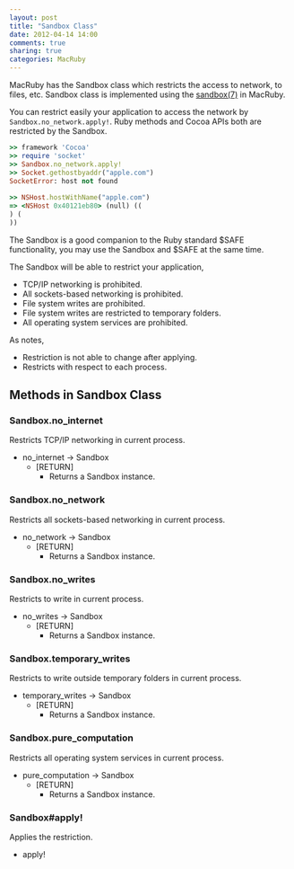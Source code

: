 ```yaml
---
layout: post
title: "Sandbox Class"
date: 2012-04-14 14:00
comments: true
sharing: true
categories: MacRuby
---
```


MacRuby has the Sandbox class which restricts the access to network, to files, etc. Sandbox class is implemented using the [sandbox(7)](https://developer.apple.com/library/mac/#documentation/Darwin/Reference/ManPages/man7/sandbox.7.html) in MacRuby.

You can restrict easily your application to access the network by `Sandbox.no_network.apply!`. Ruby methods and Cocoa APIs both are restricted by the Sandbox.

```ruby
>> framework 'Cocoa'
>> require 'socket'
>> Sandbox.no_network.apply!
>> Socket.gethostbyaddr("apple.com")
SocketError: host not found
	
>> NSHost.hostWithName("apple.com")
=> <NSHost 0x40121eb80> (null) ((
) (
))
```

The Sandbox is a good companion to the Ruby standard $SAFE functionality, you may use the Sandbox and $SAFE at the same time.

The Sandbox will be able to restrict your application,

- TCP/IP networking is prohibited.
- All sockets-based networking is prohibited. 
- File system writes are prohibited.
- File system writes are restricted to temporary folders.
- All operating system services are prohibited.

As notes,

- Restriction is not able to change after applying.
- Restricts with respect to each process.

## Methods in Sandbox Class
### Sandbox.no_internet

Restricts TCP/IP networking in current process.

- no_internet -> Sandbox
  - [RETURN]
	- Returns a Sandbox instance.


### Sandbox.no_network

Restricts all sockets-based networking in current process.

- no_network -> Sandbox
  - [RETURN]
	- Returns a Sandbox instance.


### Sandbox.no_writes

Restricts to write in current process.

- no_writes -> Sandbox
  - [RETURN]
	- Returns a Sandbox instance.


### Sandbox.temporary_writes

Restricts to write outside temporary folders in current process.

- temporary_writes -> Sandbox
  - [RETURN]
	- Returns a Sandbox instance.


### Sandbox.pure_computation

Restricts all operating system services in current process.

- pure_computation -> Sandbox
  - [RETURN]
	- Returns a Sandbox instance.


### Sandbox#apply!

Applies the restriction.

- apply!